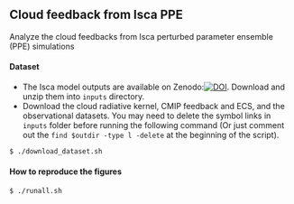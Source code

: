 ## Cloud feedback from Isca PPE
Analyze the cloud feedbacks from Isca perturbed parameter ensemble (PPE) simulations

#### Dataset
* The Isca model outputs are available on Zenodo:[![DOI](https://zenodo.org/badge/DOI/10.5281/zenodo.5150241.svg)](https://doi.org/10.5281/zenodo.5150241). Download and unzip them into `inputs` directory.
* Download the cloud radiative kernel, CMIP feedback and ECS, and the observational datasets. You may need to delete the symbol links in `inputs` folder before running the following command (Or just comment out the `find $outdir -type l -delete` at the beginning of the script).
```bash
$ ./download_dataset.sh
```

#### How to reproduce the figures
```bash
$ ./runall.sh
```

